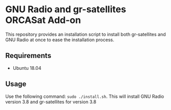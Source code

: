 # GNU Radio and gr-satellites ORCASat Add-on
This repository provides an installation script to install both gr-satellites and GNU Radio at once to ease the installation process.

## Requirements
* Ubuntu 18.04

## Usage
Use the following command: `sudo ./install.sh`. This will install GNU Radio version 3.8 and gr-satellites for version 3.8